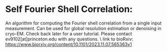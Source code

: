 # Self Fourier Shell Correlation:
An algorithm for computing the Fourier shell correlation from a single input measurement.
Can be used for global resolution estimation or denoising in cryo-EM. 
Check back later for a user tutorial.
Please contact ev9102[at]princeton.edu with any questions.
\\
link to bioRxiv: https://www.biorxiv.org/content/10.1101/2023.11.07.565363v1
